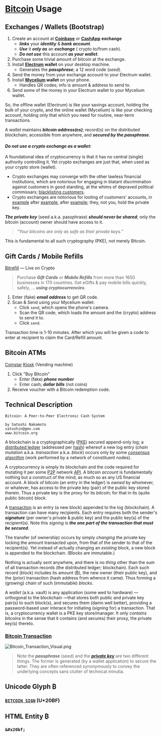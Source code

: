 # [Bitcoin](https://en.wikipedia.org/wiki/Bitcoin "Wikipedia")  Usage 

## Exchanges / Wallets (Bootstrap)
1. Create an account at __[Coinbase](https://www.coinbase.com/)__ or __[CashApp](https://cash.app/)__ __exchange__
    - ___links___ your ___identity___ &amp; ___bank account___.
    - ___Use___ it ___only as___ an ___exchange___ ( crypto to/from cash).
    - ___Do not use___ this account ___as your wallet___.
1. Purchase some trivial amount of bitcoin at the exchange.
1. Install __[Electrum](https://electrum.org/) wallet__ on your desktop machine.
    - Generates the ___passphrase___; a 12 word code (_seed_).
1. Send the money from your exchange account to your Electrum wallet.
1. Install __[Mycelium](https://wallet.mycelium.com/) wallet__ on your phone. 
    - Handles QR codes; info is amount &amp; address to send to.
1. Send some of the money in your Electrum wallet to your Mycelium wallet.

So, the offline wallet (Electrum) is like your savings account, holding the bulk of your crypto, and the online wallet (Mycelium) is like your checking account, holding only that which you need for routine, near-term transactions.

A _wallet_ maintains ___bitcoin address(es)___; record(s) on the distributed blockchain; accessible from anywhere, and ___secured by the passphrase___.

#### _Do not use a crypto exchange as a wallet_: 

A foundational idea of cryptocurrency is that it has no central (single) authority controlling it. Yet crypto exchanges are just that, when used as your crypto store (wallet).

- Crypto exchanges may converge with the other lawless financial institutions, which are notorious for engaging in blatant discrimination against customers in good standing, at the whims of depraved political commissars; [blacklisting customers](https://www.breitbart.com/tech/2019/02/27/financial-blacklisting-chase-bank-withdraws-service-from-independent-and-conservative-figures/ "2019 @ Breitbart"). 
- Crypto exchanges are notorious for looting of customers' accounts, in [example](https://www.cnbc.com/2019/05/08/binance-bitcoin-hack-over-40-million-of-cryptocurrency-stolen.html) after [example](https://www.forbes.com/sites/francescoppola/2018/02/11/yet-another-theft-from-a-cryptocurrency-exchange-but-who-is-really-to-blame/#4e47df4af6dd), after [example](https://www.bbc.com/news/world-asia-42845505); they, not you, hold the private key.

___The private key___ (seed a.k.a. passphrase) ___should never be shared___; only the bitcoin (account) owner should have access to it. 

>_&ldquo;Your bitcoins are only as safe as their private keys.&rdquo;_

This is fundamental to all such cryptography (PKE), not merely Bitcoin.

## Gift Cards / Mobile Refills

[Bitrefill](https://www.bitrefill.com/) &mdash; Live on Crypto

>Purchase ___Gift Cards___ or ___Mobile Refills___ from more than 1650 businesses in 170 countries. Get eGifts & pay mobile bills quickly, safely, &hellip; ___using cryptocurrencies___.

1. Enter (fake) ___email address___ to get QR code.
1. Scan & Send using your Mycelium wallet:
    - Click `send`, which opens the phone's camera.
    - Scan the QR code, which loads the amount and the (crypto) address to send it to.
    - Click `send`.

Transaction time is 1-10 minutes. After which you will be given a code to enter at recipient to claim the Card/Refill amount. 

## Bitcoin ATMs

[Coinstar](https://www.coinstar.com/bitcoin) [Kiosk](https://www.coinstar.com/findakiosk/?ProductId=100013 "Find nearest") (Vending machine)

1. Click "Buy Bitcoin"
    - Enter (fake) ___phone number___ 
    - Enter cash; ___dollar bills___ (not coins) 
1. Receive voucher with a Bitcoin redemption code.

## Technical Description

```plaintext
Bitcoin: A Peer-to-Peer Electronic Cash System

by Satoshi Nakamoto
satoshin@gmx.com
www.bitcoin.org
```

A blockchain is a cryptographically ([PKE](https://en.wikipedia.org/wiki/Public-key_cryptography "Public-key Encryption @ Wikipedia")) secured append-only log; a [distributed ledger](https://en.wikipedia.org/wiki/Distributed_ledger "Wikipedia") (addressed per [hash](https://en.wikipedia.org/wiki/Cryptographic_hash_function "Wikipedia")) whereof a new log entry (_chain mutation_ a.k.a. _transaction_ a.k.a. _block_) occurs only by some [_consensus algorithm_](https://en.wikipedia.org/wiki/Consensus_%28computer_science%29 "Wikipedia") (work performed by a network of constituent nodes). 

A cryptocurrency is simply its blockchain and the code required for mutating it per some [P2P](https://en.wikipedia.org/wiki/Peer-to-peer "'Peer-to-Peer' @ Wikipedia") network [API](https://en.wikipedia.org/wiki/Application_programming_interface "'Applicaion Programming Interface' @ Wikipedia"). A bitcoin _account_ is fundamentally nothing but a construct of the mind; as much so as any US financial account. A block of bitcoin (an entry in the ledger) is _owned_ by whomever, or whatever, has access to the private key (pair) of the public key stored therein. Thus a private key is the proxy for its _bitcoin_; for that in its (quite public bitcoin) block.

A [transaction](https://en.bitcoin.it/wiki/Transaction "en.bitcoin.it/wiki") is an entry (a new block) appended to the log (blockchain). A transaction can have many recipients. Each entry requires both the sender's ___signature___ (per owner's private &amp; public key) and the public key(s) of the recipient(s). Note this _signing_ is ___the one part of the transaction that must be secured___. 

The transfer (of ownership) occurs by simply _changing_ the private key locking the amount transacted upon, from that of the sender to that of the recipient(s). Yet instead of actually changing an _existing_ block, a new block is appended to the blockchain. (Blocks are immutable.) 

Nothing is actually _sent_ anywhere, and there is no _thing_ other than the sum of all transaction records (the distributed ledger; blockchain). Each such record (block) includes its amount (₿), the new owner (their public key), and the (prior) transaction (hash address from whence it came). Thus forming a (growing) _chain_ of such (immutable) _blocks_.

A _wallet_ (a.k.a. vault) is any application (some wed to hardware) &mdash; orthogonal to the blockchain &mdash;that stores both public and private key pair(s) to such block(s), and secures them (damn well better), providing a password-based user interace for initiating (signing for) a transaction. That is, a cryptocurrency wallet is a PKE key store/manager. It only _contains_ bitcoins in the sense that it contains (and secures) their proxy, the private key(s) thereto.

### [Bitcoin Transaction](https://en.bitcoin.it/wiki/Transaction "en.bitcoin.it/wiki")

![Bitcoin_Transaction_Visual.png](Bitcoin_Transaction_Visual.svg)

> Note the ___passphrase___ (seed) and the [___private key___](https://privatekeys.pw/bitcoin/keys/1) are two different things. The former is generated (by a wallet application) to secure the latter. They are often referenced synonymously to convey the underlying concepts sans clutter of technical minutia. 

## Unicode Glyph ₿

### [`BITCOIN SIGN`](https://www.fileformat.info/info/unicode/char/20bf/index.htm "fileformat.info") (U+20BF) 

## HTML Entity &#x20bf;

### `&#x20bf;` 


### &nbsp;


<!-- 

# Markdown Cheatsheet

[Markdown Cheatsheet](https://github.com/adam-p/markdown-here/wiki/Markdown-Cheatsheet "Wiki @ GitHub")


# Link @ (MD | HTML)

([MD](___.html "@ browser"))   


# Bookmark

- Reference
[Foo](#foo)
- Target
<a name="foo"></a>

-->

